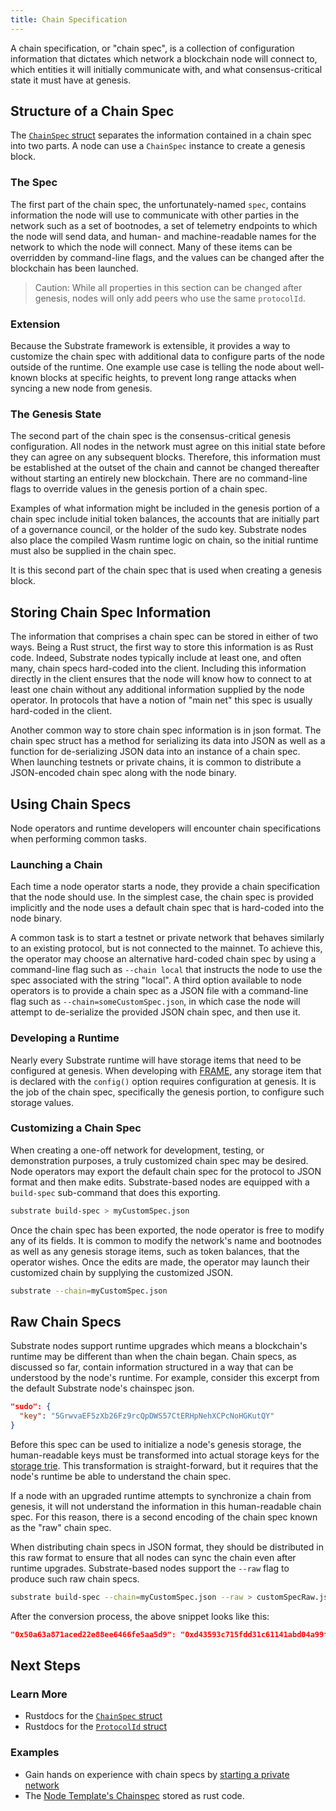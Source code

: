 ```yaml
---
title: Chain Specification
---
```


A chain specification, or "chain spec", is a collection of configuration information that dictates
which network a blockchain node will connect to, which entities it will initially communicate with,
and what consensus-critical state it must have at genesis.

## Structure of a Chain Spec

The [`ChainSpec` struct](https://substrate.dev/rustdocs/master/sc_service/struct.ChainSpec.html)
separates the information contained in a chain spec into two parts. A node can use a `ChainSpec`
instance to create a genesis block.

### The Spec

The first part of the chain spec, the unfortunately-named `spec`, contains information the node will
use to communicate with other parties in the network such as a set of bootnodes, a set of telemetry
endpoints to which the node will send data, and human- and machine-readable names for the network to
which the node will connect. Many of these items can be overridden by command-line flags, and the
values can be changed after the blockchain has been launched.

> Caution: While all properties in this section can be changed after genesis, nodes will only add
> peers who use the same `protocolId`.

### Extension

Because the Substrate framework is extensible, it provides a way to customize the chain spec with additional data to configure parts of the node outside of the runtime. One example use case is telling the node about well-known blocks at specific heights, to prevent long range attacks when syncing a new node from genesis.

### The Genesis State

The second part of the chain spec is the consensus-critical genesis configuration. All nodes in the
network must agree on this initial state before they can agree on any subsequent blocks. Therefore,
this information must be established at the outset of the chain and cannot be changed thereafter
without starting an entirely new blockchain. There are no command-line flags to override values in
the genesis portion of a chain spec.

Examples of what information might be included in the genesis portion of a chain spec include
initial token balances, the accounts that are initially part of a governance council, or the holder
of the sudo key. Substrate nodes also place the compiled Wasm runtime logic on chain, so the initial
runtime must also be supplied in the chain spec.

It is this second part of the chain spec that is used when creating a genesis block.

## Storing Chain Spec Information

The information that comprises a chain spec can be stored in either of two ways. Being a Rust
struct, the first way to store this information is as Rust code. Indeed, Substrate nodes typically
include at least one, and often many, chain specs hard-coded into the client. Including this
information directly in the client ensures that the node will know how to connect to at least one
chain without any additional information supplied by the node operator. In protocols that have a
notion of "main net" this spec is usually hard-coded in the client.

Another common way to store chain spec information is in json format. The chain spec struct has a
method for serializing its data into JSON as well as a function for de-serializing JSON data into an
instance of a chain spec. When launching testnets or private chains, it is common to distribute a
JSON-encoded chain spec along with the node binary.

## Using Chain Specs

Node operators and runtime developers will encounter chain specifications when performing common
tasks.

### Launching a Chain

Each time a node operator starts a node, they provide a chain specification that the node should
use. In the simplest case, the chain spec is provided implicitly and the node uses a default chain
spec that is hard-coded into the node binary.

A common task is to start a testnet or private network that behaves similarly to an existing
protocol, but is not connected to the mainnet. To achieve this, the operator may choose an
alternative hard-coded chain spec by using a command-line flag such as `--chain local` that
instructs the node to use the spec associated with the string "local". A third option available to
node operators is to provide a chain spec as a JSON file with a command-line flag such as
`--chain=someCustomSpec.json`, in which case the node will attempt to de-serialize the provided JSON
chain spec, and then use it.

### Developing a Runtime

Nearly every Substrate runtime will have storage items that need to be configured at genesis. When
developing with [FRAME](../../conceptual/runtime/frame.md), any storage item that is declared with
the `config()` option requires configuration at genesis. It is the job of the chain spec,
specifically the genesis portion, to configure such storage values.

### Customizing a Chain Spec

When creating a one-off network for development, testing, or demonstration purposes, a truly
customized chain spec may be desired. Node operators may export the default chain spec for the
protocol to JSON format and then make edits. Substrate-based nodes are equipped with a `build-spec`
sub-command that does this exporting.

```bash
substrate build-spec > myCustomSpec.json
```

Once the chain spec has been exported, the node operator is free to modify any of its fields. It is
common to modify the network's name and bootnodes as well as any genesis storage items, such as
token balances, that the operator wishes. Once the edits are made, the operator may launch their
customized chain by supplying the customized JSON.

```bash
substrate --chain=myCustomSpec.json
```

## Raw Chain Specs

Substrate nodes support runtime upgrades which means a blockchain's runtime may be different than
when the chain began. Chain specs, as discussed so far, contain information structured in a way that
can be understood by the node's runtime. For example, consider this excerpt from the default
Substrate node's chainspec json.

```json
"sudo": {
  "key": "5GrwvaEF5zXb26Fz9rcQpDWS57CtERHpNehXCPcNoHGKutQY"
}
```

Before this spec can be used to initialize a node's genesis storage, the human-readable keys must be
transformed into actual storage keys for the [storage trie](../../conceptual/core/storage). This
transformation is straight-forward, but it requires that the node's runtime be able to understand
the chain spec.

If a node with an upgraded runtime attempts to synchronize a chain from genesis, it will not
understand the information in this human-readable chain spec. For this reason, there is a second
encoding of the chain spec known as the "raw" chain spec.

When distributing chain specs in JSON format, they should be distributed in this raw format to
ensure that all nodes can sync the chain even after runtime upgrades. Substrate-based nodes support
the `--raw` flag to produce such raw chain specs.

```bash
substrate build-spec --chain=myCustomSpec.json --raw > customSpecRaw.json
```

After the conversion process, the above snippet looks like this:

```json
"0x50a63a871aced22e88ee6466fe5aa5d9": "0xd43593c715fdd31c61141abd04a99fd6822c8558854ccde39a5684e7a56da27d",
```

## Next Steps

### Learn More

* Rustdocs for the [`ChainSpec` struct]( https://substrate.dev/rustdocs/master/sc_service/struct.ChainSpec.html)
* Rustdocs for the [`ProtocolId` struct](https://substrate.dev/rustdocs/master/sc_network/config/struct.ProtocolId.html)

### Examples

* Gain hands on experience with chain specs by [starting a private network](../../tutorials/start-a-private-network)
* The [Node Template's Chainspec](https://github.com/substrate-developer-hub/substrate-node-template/blob/master/src/chain_spec.rs) stored as rust code.
